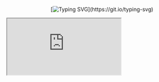 <div align="center">
  
[![Typing SVG](https://readme-typing-svg.demolab.com?font=Fira+Code&size=20&pause=1000&lines=Hello+there!)](https://git.io/typing-svg)

</div>

<iframe src="https://giphy.com/embed/6XuA2WMKsgqS4"></iframe><p><a href="https://giphy.com/gifs/tree-miami-hotline-6XuA2WMKsgqS4"></a>
